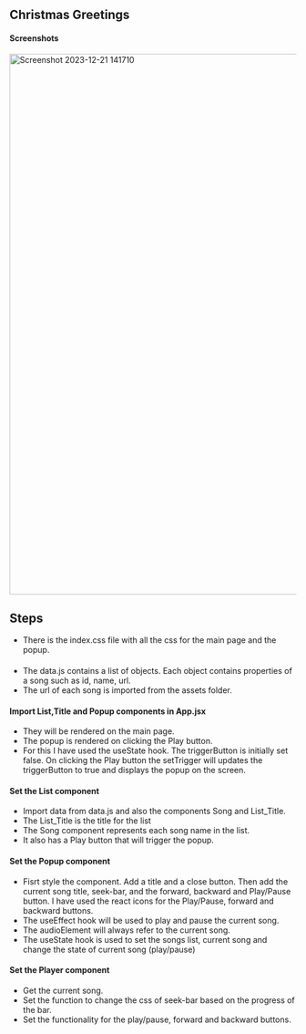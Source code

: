 ## Christmas Greetings

#### Screenshots

<img width="949" alt="Screenshot 2023-12-21 141710" src="https://github.com/Steffi-Wilson-Anthony/Audio-Player/assets/114890864/c2cc74ee-0c98-4f26-9c7c-9b769372c350">

## Steps

- There is the index.css file with all the css for the main page and the popup.

#### 
- The data.js contains a list of objects. Each object contains properties of a song such as id, name, url.
- The url of each song is imported from the assets folder.

#### Import List,Title and Popup components in App.jsx
- They will be rendered on the main page.
- The popup is rendered on clicking the Play button.
- For this I have used the useState hook. The triggerButton is initially set false. On clicking the Play button the setTrigger will updates the triggerButton to true and displays the popup on the screen.

#### Set the List component
- Import data from data.js and also the components Song and List_Title.
- The List_Title is the title for the list
- The Song component represents each song name in the list.
- It also has a Play button that will trigger the popup.

#### Set the Popup component
- Fisrt style the component. Add a title and a close button. Then add the current song title, seek-bar, and the forward, backward and Play/Pause button. I have used the react icons for the Play/Pause, forward and backward buttons.
- The useEffect hook will be used to play and pause the current song.
- The audioElement will always refer to the current song.
- The useState hook is used to set the songs list, current song and change the state of current song (play/pause)

#### Set the Player component
- Get the current song.
- Set the function to change the css of seek-bar based on the progress of the bar.
- Set the functionality for the play/pause, forward and backward buttons.
